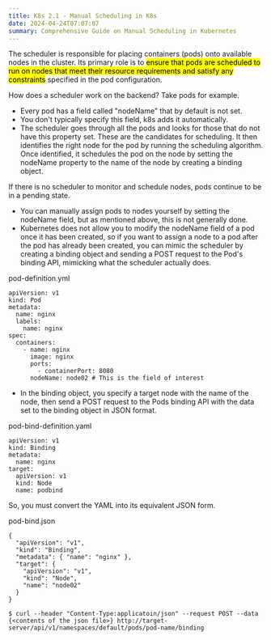 ```yaml
---
title: K8s 2.1 - Manual Scheduling in K8s
date: 2024-04-24T07:07:07
summary: Comprehensive Guide on Manual Scheduling in Kubernetes
---
```

The scheduler is responsible for placing containers (pods) onto available nodes in the cluster. Its primary role is to <mark>ensure that pods are scheduled to run on nodes that meet their resource requirements and satisfy any constraints</mark> specified in the pod configuration.

How does a scheduler work on the backend? Take pods for example.
- Every pod has a field called "nodeName" that by default is not set.
- You don't typically specify this field, k8s adds it automatically.
- The scheduler goes through all the pods and looks for those that do not have this property set. These are the candidates for scheduling. It then identifies the right node for the pod by running the scheduling algorithm. Once identified, it schedules the pod on the node by setting the nodeName property to the name of the node by creating a binding object.
 
If there is no scheduler to monitor and schedule nodes, pods continue to be in a pending state.
- You can manually assign pods to nodes yourself by setting the nodeName field, but as mentioned above, this is not generally done.
- Kubernetes does not allow you to modify the nodeName field of a pod once it has been created, so if you want to assign a node to a pod after the pod has already been created, you can mimic the scheduler by creating a binding object and sending a POST request to the Pod's binding API, mimicking what the scheduler actually does.

pod-definition.yml
```
apiVersion: v1
kind: Pod
metadata:
  name: nginx
  labels:
    name: nginx
spec:
  containers:
    - name: nginx
      image: nginx
      ports:
        - containerPort: 8080
      nodeName: node02 # This is the field of interest
```
- In the binding object, you specify a target node with the name of the node, then send a POST request to the Pods binding API with the data set to the binding object in JSON format.

pod-bind-definition.yaml
```
apiVersion: v1
kind: Binding
metadata:
  name: nginx
target:
  apiVersion: v1
  kind: Node
  name: podbind
```

So, you must convert the YAML into its equivalent JSON form.

pod-bind.json
```
{
  "apiVersion": "v1",
  "kind": "Binding",
  "metadata": { "name": "nginx" },
  "target": {
    "apiVersion": "v1",
    "kind": "Node",
    "name": "node02"
  }
}
```
`$ curl --header "Content-Type:applicatoin/json" --request POST --data {<contents of the json file>} http://target-server/api/v1/namespaces/default/pods/pod-name/binding`